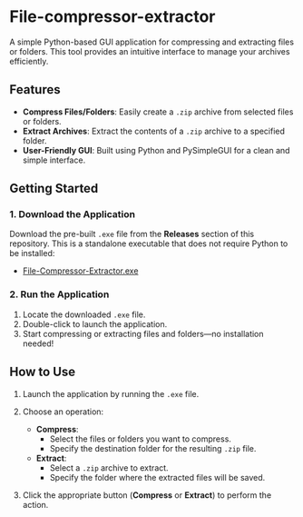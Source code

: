 # File-compressor-extractor

A simple Python-based GUI application for compressing and extracting files or folders. This tool provides an intuitive interface to manage your archives efficiently.


## Features
- **Compress Files/Folders**: Easily create a `.zip` archive from selected files or folders.
- **Extract Archives**: Extract the contents of a `.zip` archive to a specified folder.
- **User-Friendly GUI**: Built using Python and PySimpleGUI for a clean and simple interface.



## Getting Started

### 1. Download the Application
Download the pre-built `.exe` file from the **Releases** section of this repository. This is a standalone executable that does not require Python to be installed:
- [File-Compressor-Extractor.exe](https://github.com/arwaabdelkarim/File-compressor-extractor/blob/main/compressor_extractor.exe)


### 2. Run the Application
1. Locate the downloaded `.exe` file.
2. Double-click to launch the application.
3. Start compressing or extracting files and folders—no installation needed!

## How to Use
1. Launch the application by running the `.exe` file.
2. Choose an operation:
   - **Compress**:
     - Select the files or folders you want to compress.
     - Specify the destination folder for the resulting `.zip` file.
   - **Extract**:
     - Select a `.zip` archive to extract.
     - Specify the folder where the extracted files will be saved.
       
3. Click the appropriate button (**Compress** or **Extract**) to perform the action.


